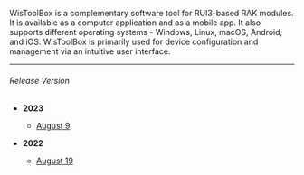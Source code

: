 <rk-head img="/assets/images/release-notes/WisToolBox.png"></rk-head>


WisToolBox is a complementary software tool for RUI3-based RAK modules. It is available as a computer application and as a mobile app. It also supports different operating systems - Windows, Linux, macOS, Android, and iOS. WisToolBox is primarily used for device configuration and management via an intuitive user interface.

---




###### Release Version

- <b> 2023 </b>

    - [August 9](/Release-Notes/WisToolBox/2023/August-9/)

- <b> 2022 </b>

    - [August 19](/Release-Notes/WisToolBox/2022/August-19/)